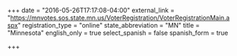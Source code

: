+++
date = "2016-05-26T17:17:08-04:00"
external_link = "https://mnvotes.sos.state.mn.us/VoterRegistration/VoterRegistrationMain.aspx"
registration_type = "online"
state_abbreviation = "MN"
title = "Minnesota"
english_only = true
select_spanish = false
spanish_form = true

+++
